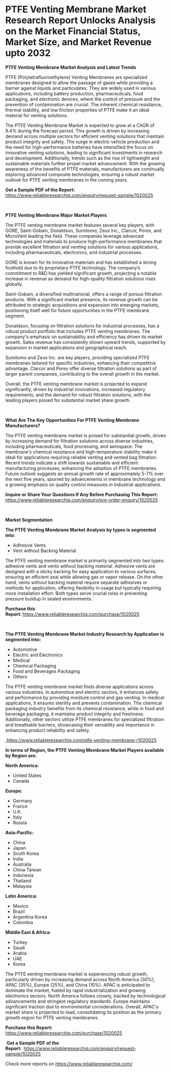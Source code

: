 <p><h1>PTFE Venting Membrane Market Research Report Unlocks Analysis on the Market Financial Status, Market Size, and Market Revenue upto 2032</h1></p><p><strong>PTFE Venting Membrane Market Analysis and Latest Trends</strong></p>
<p><p>PTFE (Polytetrafluoroethylene) Venting Membranes are specialized membranes designed to allow the passage of gases while providing a barrier against liquids and particulates. They are widely used in various applications, including battery production, pharmaceuticals, food packaging, and electronic devices, where the control of pressure and the prevention of contamination are crucial. The inherent chemical resistance, thermal stability, and low friction properties of PTFE make it an ideal material for venting solutions.</p><p>The PTFE Venting Membrane Market is expected to grow at a CAGR of 9.4% during the forecast period. This growth is driven by increasing demand across multiple sectors for efficient venting solutions that maintain product integrity and safety. The surge in electric vehicle production and the need for high-performance batteries have intensified the focus on innovative venting solutions, leading to significant investments in research and development. Additionally, trends such as the rise of lightweight and sustainable materials further propel market advancement. With the growing awareness of the benefits of PTFE materials, manufacturers are continually exploring advanced composite technologies, ensuring a robust market outlook for PTFE venting membranes in the coming years.</p></p>
<p><strong>Get a Sample PDF of the Report:&nbsp;</strong> <a href="https://www.reliableresearchiq.com/enquiry/request-sample/1020025?utm_campaign=2234&utm_medium=2&utm_source=Github&utm_content=ia&utm_term=30012025&utm_id=ptfe-venting-membrane">https://www.reliableresearchiq.com/enquiry/request-sample/1020025</a></p>
<p>&nbsp;</p>
<p><strong>PTFE Venting Membrane Major Market Players</strong></p>
<p><p>The PTFE venting membrane market features several key players, with GORE, Saint-Gobain, Donaldson, Sumitomo, Zeus Inc., Clarcor, Porex, and MicroVent leading the field. These companies leverage advanced technologies and materials to produce high-performance membranes that provide excellent filtration and venting solutions for various applications, including pharmaceuticals, electronics, and industrial processes.</p><p>GORE is known for its innovative materials and has established a strong foothold due to its proprietary PTFE technology. The company’s commitment to R&D has yielded significant growth, projecting a notable increase in revenue as demand for high-quality filtration solutions rises globally.</p><p>Saint-Gobain, a diversified multinational, offers a range of porous filtration products. With a significant market presence, its revenue growth can be attributed to strategic acquisitions and expansion into emerging markets, positioning itself well for future opportunities in the PTFE membrane segment.</p><p>Donaldson, focusing on filtration solutions for industrial processes, has a robust product portfolio that includes PTFE venting membranes. The company's emphasis on sustainability and efficiency has driven its market growth. Sales revenue has consistently shown upward trends, supported by expansion in market applications and geographical reach.</p><p>Sumitomo and Zeus Inc. are key players, providing specialized PTFE membranes tailored for specific industries, enhancing their competitive advantage. Clarcor and Porex offer diverse filtration solutions as part of larger parent companies, contributing to the overall growth in the market.</p><p>Overall, the PTFE venting membrane market is projected to expand significantly, driven by industrial innovations, increased regulatory requirements, and the demand for robust filtration solutions, with the leading players poised for substantial market share growth.</p></p>
<p>&nbsp;</p>
<p><strong>What Are The Key Opportunities For PTFE Venting Membrane Manufacturers?</strong></p>
<p><p>The PTFE venting membrane market is poised for substantial growth, driven by increasing demand for filtration solutions across diverse industries, including pharmaceuticals, food processing, and aerospace. The membrane's chemical resistance and high-temperature stability make it ideal for applications requiring reliable venting and vented bag filtration. Recent trends indicate a shift towards sustainable and efficient manufacturing processes, enhancing the adoption of PTFE membranes. Future outlook suggests an annual growth rate of approximately 5-7% over the next five years, spurred by advancements in membrane technology and a growing emphasis on quality control measures in industrial applications.</p></p>
<p><strong>Inquire or Share Your Questions If Any Before Purchasing This Report:</strong> <a href="https://www.reliableresearchiq.com/enquiry/pre-order-enquiry/1020025?utm_campaign=2234&utm_medium=2&utm_source=Github&utm_content=ia&utm_term=30012025&utm_id=ptfe-venting-membrane">https://www.reliableresearchiq.com/enquiry/pre-order-enquiry/1020025</a></p>
<p>&nbsp;</p>
<p><strong>Market Segmentation</strong></p>
<p><strong>The PTFE Venting Membrane Market Analysis by types is segmented into:</strong></p>
<p><ul><li>Adhesive Vents</li><li>Vent without Backing Material</li></ul></p>
<p><p>The PTFE venting membrane market is primarily segmented into two types: adhesive vents and vents without backing material. Adhesive vents are designed with a sticky backing for easy application to various surfaces, ensuring an efficient seal while allowing gas or vapor release. On the other hand, vents without backing material require separate adhesives or methods for application, offering flexibility in usage but typically requiring more installation effort. Both types serve crucial roles in preventing pressure buildup in sealed environments.</p></p>
<p><strong>Purchase this Report:&nbsp;</strong><a href="https://www.reliableresearchiq.com/purchase/1020025?utm_campaign=2234&utm_medium=2&utm_source=Github&utm_content=ia&utm_term=30012025&utm_id=ptfe-venting-membrane">https://www.reliableresearchiq.com/purchase/1020025</a></p>
<p>&nbsp;</p>
<p><strong>The PTFE Venting Membrane Market Industry Research by Application is segmented into:</strong></p>
<p><ul><li>Automotive</li><li>Electric and Electronics</li><li>Medical</li><li>Chemical Packaging</li><li>Food and Beverages Packaging</li><li>Others</li></ul></p>
<p><p>The PTFE venting membrane market finds diverse applications across various industries. In automotive and electric sectors, it enhances safety and performance by providing moisture control and gas venting. In medical applications, it ensures sterility and prevents contamination. The chemical packaging industry benefits from its chemical resistance, while in food and beverage packaging, it maintains product integrity and freshness. Additionally, other sectors utilize PTFE membranes for specialized filtration and breathable barriers, showcasing their versatility and importance in enhancing product reliability and safety.</p></p>
<p><a href="https://www.reliableresearchiq.com/ptfe-venting-membrane-r1020025?utm_campaign=2234&utm_medium=2&utm_source=Github&utm_content=ia&utm_term=30012025&utm_id=ptfe-venting-membrane">&nbsp;https://www.reliableresearchiq.com/ptfe-venting-membrane-r1020025</a></p>
<p><strong>In terms of Region, the PTFE Venting Membrane Market Players available by Region are:</strong></p>
<p>
    <p> <strong> North America: </strong>
        <ul>
            <li>United States</li>
            <li>Canada</li>
        </ul>
        </p> 
    <p> <strong> Europe: </strong>
        <ul>
            <li>Germany</li>
            <li>France</li>
            <li>U.K.</li>
            <li>Italy</li>
            <li>Russia</li>
        </ul>
        </p> 
    <p> <strong> Asia-Pacific: </strong>
        <ul>
            <li>China</li>
            <li>Japan</li>
            <li>South Korea</li>
            <li>India</li>
            <li>Australia</li>
            <li>China Taiwan</li>
            <li>Indonesia</li>
            <li>Thailand</li>
            <li>Malaysia</li>
        </ul>
        </p> 
    <p> <strong> Latin America: </strong>
        <ul>
            <li>Mexico</li>
            <li>Brazil</li>
            <li>Argentina Korea</li>
            <li>Colombia</li>
        </ul>
        </p> 
    <p> <strong> Middle East & Africa: </strong>
        <ul>
            <li>Turkey</li>
            <li>Saudi</li>
            <li>Arabia</li>
            <li>UAE</li>
            <li>Korea</li>
        </ul>
    </p>
    </p>
<p><p>The PTFE venting membrane market is experiencing robust growth, particularly driven by increasing demand across North America (30%), APAC (35%), Europe (25%), and China (10%). APAC is anticipated to dominate the market, fueled by rapid industrialization and growing electronics sectors. North America follows closely, backed by technological advancements and stringent regulatory standards. Europe maintains significant traction due to environmental considerations. Overall, APAC's market share is projected to lead, consolidating its position as the primary growth region for PTFE venting membranes.</p></p>
<p><strong>Purchase this Report: </strong><a href="https://www.reliableresearchiq.com/purchase/1020025?utm_campaign=2234&utm_medium=2&utm_source=Github&utm_content=ia&utm_term=30012025&utm_id=ptfe-venting-membrane">https://www.reliableresearchiq.com/purchase/1020025</a></p>
<p>&nbsp;<strong>Get a Sample PDF of the Report:&nbsp;&nbsp;</strong><a href="https://www.reliableresearchiq.com/enquiry/request-sample/1020025?utm_campaign=2234&utm_medium=2&utm_source=Github&utm_content=ia&utm_term=30012025&utm_id=ptfe-venting-membrane">https://www.reliableresearchiq.com/enquiry/request-sample/1020025</a></p>
<p><strong></strong></p>
<p>Check more reports on <a href="https://www.reliableresearchiq.com/?utm_campaign=2234&utm_medium=2&utm_source=Github&utm_content=ia&utm_term=30012025&utm_id=ptfe-venting-membrane">https://www.reliableresearchiq.com/</a></p>